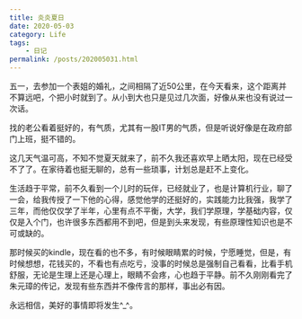 ```yaml
---
title: 炎炎夏日
date: 2020-05-03
category: Life
tags:
    - 日记
permalink: /posts/202005031.html
---
```


五一，去参加一个表姐的婚礼，之间相隔了近50公里，在今天看来，这个距离并不算远吧，个把小时就到了。从小到大也只是见过几次面，好像从来也没有说过一次话。

找的老公看着挺好的，有气质，尤其有一股IT男的气质，但是听说好像是在政府部门上班，挺不错的。

这几天气温可高，不知不觉夏天就来了，前不久我还喜欢早上晒太阳，现在已经受不了了。在家待着也挺无聊的，总有一些琐事，计划总是赶不上变化。

生活趋于平常，前不久看到一个儿时的玩伴，已经就业了，也是计算机行业，聊了一会，给我传授了一下他的心得，感觉他学的还挺好的，实践能力比我强，我学了三年，而他仅仅学了半年，心里有点不平衡，大学，我们学原理，学基础内容，仅仅是入个门，也许很多东西都用不到吧，但是到头来发现，有些原理性知识也是不可或缺的。

那时候买的kindle，现在看的也不多，有时候眼睛累的时候，宁愿睡觉，但是，有时候想想，花钱买的，不看也有点吃亏，没事的时候总是强制自己看看，比看手机舒服，无论是生理上还是心理上，眼睛不会疼，心也趋于平静。前不久刚刚看完了朱元璋的传记，发现有些东西并不像传言的那样，事出必有因。

永远相信，美好的事情即将发生^_^。
